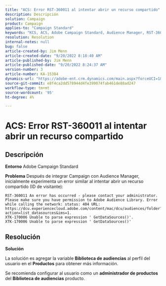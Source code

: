 ```yaml
---
title: "ACS: Error RST-360011 al intentar abrir un recurso compartido"
description: Descripción
solution: Campaign
product: Campaign
applies-to: "Campaign Standard"
keywords: "KCS, ACS, Adobe Campaign Standard, Audience Manager, RST-360011, error, abrir recurso compartido"
resolution: Resolution
internal-notes: null
bug: false
article-created-by: Jim Menn
article-created-date: "9/20/2022 8:18:40 AM"
article-published-by: Jim Menn
article-published-date: "9/20/2022 8:24:37 AM"
version-number: 3
article-number: KA-15384
dynamics-url: "https://adobe-ent.crm.dynamics.com/main.aspx?forceUCI=1&pagetype=entityrecord&etn=knowledgearticle&id=b3a386d3-bc38-ed11-9db1-0022480866ad"
source-git-commit: e8f4ca2dd578944d4fe399074fab461de88ad247
workflow-type: tm+mt
source-wordcount: '95'
ht-degree: 4%

---
```


# ACS: Error RST-360011 al intentar abrir un recurso compartido

## Descripción


<b>Entorno</b>
Adobe Campaign Standard

<b>Problema</b>
Después de integrar Campaign con Audience Manager, inicialmente experimenta un error similar al intentar abrir un recurso compartido (ID de visitante):


```
RST-360011 An error has occurred - please contact your administrator.
Please make sure you have permission to Adobe Audience Library. Error while calling the network: status: 404 URL: https://dcu.experiencecloud.adobe.com/content/mac/dcu/audiences/folder?action=list_datasources&ims=1.
XTK-170006 Unable to parse expression ' GetDataSources()'.
XTK-170006 Unable to parse expression ' GetDataSources()'
```





## Resolución


<b>Solución</b>

La solución es agregar la variable <b>Biblioteca de audiencias</b> al perfil del usuario en el <b>Productos</b> para obtener más información.

Se recomienda configurar al usuario como un <b>administrador de productos</b> del <b>Biblioteca de audiencias</b> producto.
